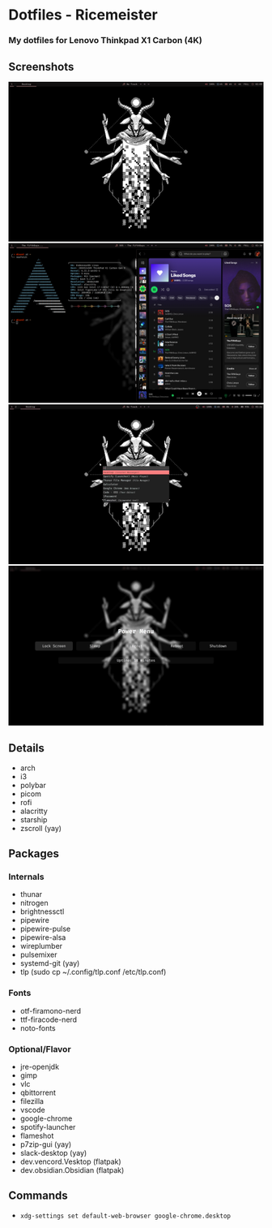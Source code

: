 # Dotfiles - Ricemeister
### My dotfiles for Lenovo Thinkpad X1 Carbon (4K)
## Screenshots
![1](./images/1.png?raw=true)
![2](./images/2.png?raw=true)
![3](./images/3.png?raw=true)
![4](./images/4.png?raw=true)
## Details
- arch
- i3
- polybar
- picom
- rofi
- alacritty
- starship
- zscroll (yay)
## Packages
### Internals
- thunar
- nitrogen
- brightnessctl
- pipewire
- pipewire-pulse
- pipewire-alsa
- wireplumber
- pulsemixer
- systemd-git (yay)
- tlp (sudo cp ~/.config/tlp.conf /etc/tlp.conf)
### Fonts
- otf-firamono-nerd
- ttf-firacode-nerd
- noto-fonts
### Optional/Flavor
- jre-openjdk
- gimp
- vlc
- qbittorrent
- filezilla
- vscode
- google-chrome
- spotify-launcher
- flameshot
- p7zip-gui (yay)
- slack-desktop (yay)
- dev.vencord.Vesktop (flatpak)
- dev.obsidian.Obsidian (flatpak)
## Commands
- `xdg-settings set default-web-browser google-chrome.desktop`
